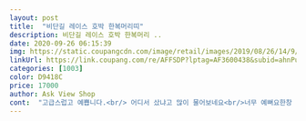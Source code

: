 ```yaml
---
layout: post 
title:  "비단길 레이스 호박 한복머리띠" 
description: 비단길 레이스 호박 한복머리 ..
date: 2020-09-26 06:15:39 
img: https://static.coupangcdn.com/image/retail/images/2019/08/26/14/9/832578b9-8f26-4240-89ba-1e98b8c7e446.jpg 
linkUrl: https://link.coupang.com/re/AFFSDP?lptag=AF3600438&subid=ahnPublicAsk&pageKey=290569641&itemId=919539929&vendorItemId=5290455996&traceid=V0-113-4e34950f1f6b9b8b 
categories: [1003] 
color: D9418C 
price: 17000 
author: Ask View Shop 
cont:  "고급스럽고 예쁩니다.<br/> 어디서 샀냐고 많이 물어보네요<br/>너무 예뻐요한창 공주병있는 다섯살 큰애가<br/>둘째 돌잔치땜에 큰애꺼로 주문했어요<br/>받자마다 너무 예쁘다고.<br/>.<br/>엄마 고맙습니다를 ㅋㅋㅋ<br/>이쁘긴 한데 앞으로 자꾸 내려오네요ㅠ<br/>" 
---
```

